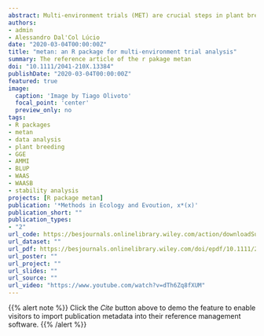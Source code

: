 ```yaml
---
abstract: Multi‐environment trials (MET) are crucial steps in plant breeding programs that aim increasing crop productivity to ensure global food security. The analysis of MET data requires the combination of several approaches including data manipulation, visualization, and modeling. As new methods are proposed, analyzing MET data correctly and completely remains a challenge, often intractable with existing tools. Here we describe the metan R package, a collection of functions that implement a workflow‐based approach to (a) check, manipulate and summarise typical MET data; (b) analyze individual environments using both fixed and mixed‐effect models; (c) compute parametric and non‐parametric stability statistics; (c) implement biometrical models widely used in MET analysis; and (d) plot typical MET data quickly. In this paper, we present a summary of the functions implemented in metan and how they integrate into a workflow to explore and analyze MET data. We guide the user along a gentle learning curve and show how adding only a few commands or options at a time, powerful analyzes can be implemented. metan offers a flexible, intuitive, and richly documented working environment with tools that will facilitate the implementation of a complete analysis of MET data sets.
authors:
- admin
- Alessandro Dal'Col Lúcio
date: "2020-03-04T00:00:00Z"
title: "metan: an R package for multi‐environment trial analysis"
summary: The reference article of the r pakage metan
doi: "10.1111/2041-210X.13384"
publishDate: "2020-03-04T00:00:00Z"
featured: true
image:
  caption: 'Image by Tiago Olivoto'
  focal_point: 'center'
  preview_only: no
tags:
- R packages
- metan
- data analysis
- plant breeding
- GGE
- AMMI
- BLUP
- WAAS
- WAASB
- stability analysis
projects: [R package metan]
publication: '*Methods in Ecology and Evoution, x*(x)'
publication_short: ""
publication_types:
- "2"
url_code: https://besjournals.onlinelibrary.wiley.com/action/downloadSupplement?doi=10.1111%2F2041-210X.13384&file=mee313384-sup-0001-Supinfo.pdf
url_dataset: ""
url_pdf: https://besjournals.onlinelibrary.wiley.com/doi/epdf/10.1111/2041-210X.13384
url_poster: ""
url_project: ""
url_slides: ""
url_source: ""
url_video: "https://www.youtube.com/watch?v=dTh6Zq8fXUM"
---
```


{{% alert note %}}
Click the *Cite* button above to demo the feature to enable visitors to import publication metadata into their reference management software.
{{% /alert %}}
